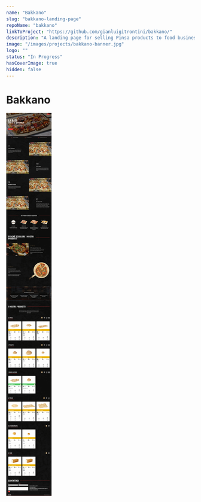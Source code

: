 ```yaml
---
name: "Bakkano"
slug: "bakkano-landing-page"
repoName: "bakkano"
linkToProject: "https://github.com/gianluigitrontini/bakkano/"
description: "A landing page for selling Pinsa products to food businesses."
image: "/images/projects/bakkano-banner.jpg"
logo: ""
status: "In Progress"
hasCoverImage: true
hidden: false
---
```


# Bakkano

![Bakkano Landing Page](https://raw.githubusercontent.com/gianluigitrontini/preview-images/main/bakkano/bakkano-capture-for-github.png)
